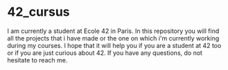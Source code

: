 # 42_cursus
I am currently a student at Ecole 42 in Paris. In this repository you will find all the projects that i have made or the one on which i'm currently working during my courses.
I hope that it will help you if you are a student at 42 too or if you are just curious about 42.
If you have any questions, do not hesitate to reach me.
